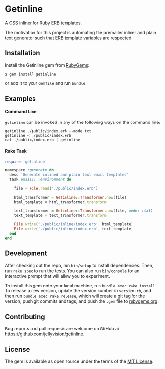 # Getinline

A CSS inliner for Ruby ERB templates.

The motivation for this project is automating the premailer inliner and plain text generator such that ERB template variables are respected.

## Installation

Install the Getinline gem from [RubyGems](https://rubygems.org/gems/getinline):

    $ gem install getinline

or add it to your `Gemfile` and run `bundle`.

## Examples

#### Command Line
`getinline` can be invoked in any of the following ways on the command line:

```shell
getinline ./public/index.erb --mode txt
getinline < ./public/index.erb
cat ./public/index.erb | getinline
```

#### Rake Task

```ruby
require 'getinline'

namespace :generate do
  desc 'Generate inlined and plain text email templates'
  task emails: :environment do

    file = File.read('./public/index.erb')

    html_transformer = Getinline::Transformer.new(file)
    html_template = html_transformer.transform

    text_transformer = Getinline::Transformer.new(file, mode: :txt)
    text_template = text_transformer.transform

    File.write('./public/inline/index.erb', html_template)
    File.write('./public/inline/index.erb', text_template)
  end
end
```

## Development

After checking out the repo, run `bin/setup` to install dependencies. Then, run `rake spec` to run the tests. You can also run `bin/console` for an interactive prompt that will allow you to experiment.

To install this gem onto your local machine, run `bundle exec rake install`. To release a new version, update the version number in `version.rb`, and then run `bundle exec rake release`, which will create a git tag for the version, push git commits and tags, and push the `.gem` file to [rubygems.org](https://rubygems.org).

## Contributing

Bug reports and pull requests are welcome on GitHub at https://github.com/jellyvision/getinline.

## License

The gem is available as open source under the terms of the [MIT License](http://opensource.org/licenses/MIT).

